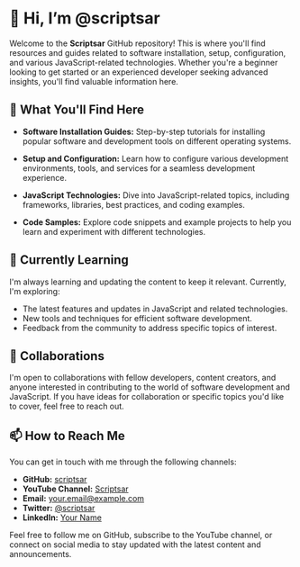 # 👋 Hi, I’m @scriptsar

Welcome to the **Scriptsar** GitHub repository! This is where you'll find resources and guides related to software installation, setup, configuration, and various JavaScript-related technologies. Whether you're a beginner looking to get started or an experienced developer seeking advanced insights, you'll find valuable information here.

## 👀 What You'll Find Here

- **Software Installation Guides:** Step-by-step tutorials for installing popular software and development tools on different operating systems.

- **Setup and Configuration:** Learn how to configure various development environments, tools, and services for a seamless development experience.

- **JavaScript Technologies:** Dive into JavaScript-related topics, including frameworks, libraries, best practices, and coding examples.

- **Code Samples:** Explore code snippets and example projects to help you learn and experiment with different technologies.

## 🌱 Currently Learning

I'm always learning and updating the content to keep it relevant. Currently, I'm exploring:

- The latest features and updates in JavaScript and related technologies.
- New tools and techniques for efficient software development.
- Feedback from the community to address specific topics of interest.

## 💞️ Collaborations

I'm open to collaborations with fellow developers, content creators, and anyone interested in contributing to the world of software development and JavaScript. If you have ideas for collaboration or specific topics you'd like to cover, feel free to reach out.

## 📫 How to Reach Me

You can get in touch with me through the following channels:

- **GitHub:** [scriptsar](https://github.com/scriptsar)
- **YouTube Channel:** [Scriptsar](https://www.youtube.com/c/scriptsar)
- **Email:** [your.email@example.com](mailto:your.email@example.com)
- **Twitter:** [@scriptsar](https://twitter.com/scriptsar)
- **LinkedIn:** [Your Name](https://www.linkedin.com/in/yourname/)

Feel free to follow me on GitHub, subscribe to the YouTube channel, or connect on social media to stay updated with the latest content and announcements.

<!---
scriptsar/scriptsar is a ✨ special ✨ repository because its `README.md` (this file) appears on your GitHub profile.
You can click the Preview link to take a look at your changes.
-->
